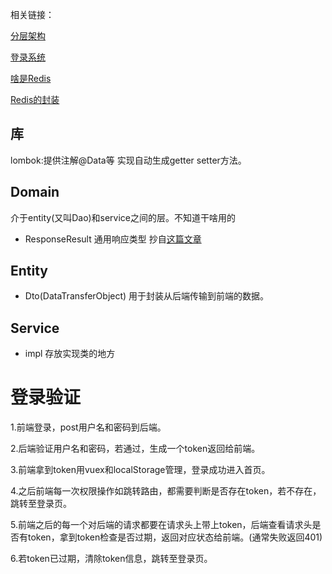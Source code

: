 
相关链接：

[分层架构](https://blog.csdn.net/Mr_wilson_liu/article/details/104172717)

[登录系统](https://juejin.cn/post/7226994337123549242)

[啥是Redis](https://zhuanlan.zhihu.com/p/37982685)

[Redis的封装](https://juejin.cn/post/7229869683326451749)


## 库 
lombok:提供注解@Data等 实现自动生成getter setter方法。



## Domain
介于entity(又叫Dao)和service之间的层。不知道干啥用的

* ResponseResult
通用响应类型 抄自[这篇文章](https://juejin.cn/post/7226994337123549242)

## Entity

* Dto(DataTransferObject) 用于封装从后端传输到前端的数据。

## Service

* impl 存放实现类的地方


# 登录验证
1.前端登录，post用户名和密码到后端。

2.后端验证用户名和密码，若通过，生成一个token返回给前端。

3.前端拿到token用vuex和localStorage管理，登录成功进入首页。

4.之后前端每一次权限操作如跳转路由，都需要判断是否存在token，若不存在，跳转至登录页。

5.前端之后的每一个对后端的请求都要在请求头上带上token，后端查看请求头是否有token，拿到token检查是否过期，返回对应状态给前端。(通常失败返回401)

6.若token已过期，清除token信息，跳转至登录页。